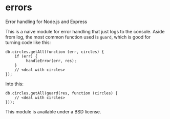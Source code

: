 # errors
Error handling for Node.js and Express

This is a naive module for error handling that just logs
to the console. Aside from log, the most common function
used is `guard`, which is good for turning code like this:

    db.circles.getAll(function (err, circles) {
        if (err) {
             handleError(err, res);
        }
        // <deal with circles>
    });

Into this:

    db.circles.getAll(guard(res, function (circles) {
        // <deal with circles>
    }));

This module is available under a BSD license.